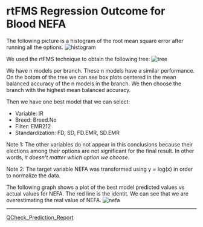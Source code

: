 # rtFMS Regression Outcome for Blood NEFA

The following picture is a histogram of the root mean square error after running all the options.
![histogram](https://github.com/JFMandujanoR/QCheck_Prediction_Report/blob/master/Histogram_Numeric_RMSE_GLMNET_NEFA.png)

We used the rtFMS technique to obtain the following tree:
![tree](https://github.com/JFMandujanoR/QCheck_Prediction_Report/blob/master/Tree_Numeric_RMSE_GLMNET_NEFA.png)

We have n models per branch. These n models have a similar performance. On the botom of the tree we can see box plots centered in the mean balanced accuracy of the n models in the branch. We then choose the branch with the highest mean balanced accuracy.

Then we have one best model that we can select:

- Variable: IR
- Breed: Breed.No
- Filter: EMR212
- Standardization: FD, SD, FD.EMR, SD.EMR

Note 1: The other variables do not appear in this conclusions because their elections among their options are not significant for the final result. In other words, _it doesn't matter which option we choose_.

Note 2: The target variable NEFA was transformed using y = log(x) in order to normalize the data. 

The following graph shows a plot of the best model predicted values vs actual values for NEFA. The red line is the identit. We can see that we are overestimating the real value of NEFA.
![nefa](https://github.com/JFMandujanoR/QCheck_Prediction_Report/blob/master/NEFA.png)
_________________________________________________________________________________________________________________________________
[QCheck_Prediction_Report](https://github.com/JFMandujanoR/QCheck_Prediction_Report)

